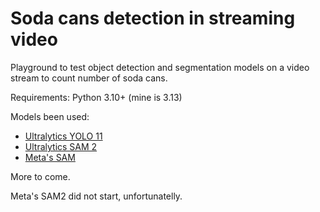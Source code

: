 # Soda cans detection in streaming video

Playground to test object detection and segmentation models on a video stream
to count number of soda cans.

Requirements: Python 3.10+ (mine is 3.13)

Models been used:

- [Ultralytics YOLO 11](https://docs.ultralytics.com/models/yolo11/)
- [Ultralytics SAM 2](https://docs.ultralytics.com/models/sam-2/)
- [Meta's SAM](https://github.com/facebookresearch/segment-anything)

More to come.

Meta's SAM2 did not start, unfortunatelly.